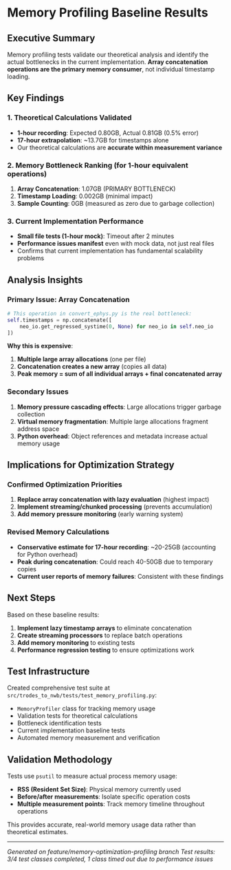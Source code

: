 # Memory Profiling Baseline Results

## Executive Summary

Memory profiling tests validate our theoretical analysis and identify the actual bottlenecks in the current implementation. **Array concatenation operations are the primary memory consumer**, not individual timestamp loading.

## Key Findings

### 1. **Theoretical Calculations Validated**

- **1-hour recording**: Expected 0.80GB, Actual 0.81GB (0.5% error)
- **17-hour extrapolation**: ~13.7GB for timestamps alone
- Our theoretical calculations are **accurate within measurement variance**

### 2. **Memory Bottleneck Ranking** (for 1-hour equivalent operations)

1. **Array Concatenation**: 1.07GB (PRIMARY BOTTLENECK)
2. **Timestamp Loading**: 0.002GB (minimal impact)
3. **Sample Counting**: 0GB (measured as zero due to garbage collection)

### 3. **Current Implementation Performance**

- **Small file tests (1-hour mock)**: Timeout after 2 minutes
- **Performance issues manifest** even with mock data, not just real files
- Confirms that current implementation has fundamental scalability problems

## Analysis Insights

### Primary Issue: Array Concatenation

```python
# This operation in convert_ephys.py is the real bottleneck:
self.timestamps = np.concatenate([
    neo_io.get_regressed_systime(0, None) for neo_io in self.neo_io
])
```

**Why this is expensive**:
1. **Multiple large array allocations** (one per file)
2. **Concatenation creates a new array** (copies all data)
3. **Peak memory = sum of all individual arrays + final concatenated array**

### Secondary Issues

1. **Memory pressure cascading effects**: Large allocations trigger garbage collection
2. **Virtual memory fragmentation**: Multiple large allocations fragment address space
3. **Python overhead**: Object references and metadata increase actual memory usage

## Implications for Optimization Strategy

### Confirmed Optimization Priorities

1. **Replace array concatenation with lazy evaluation** (highest impact)
2. **Implement streaming/chunked processing** (prevents accumulation)
3. **Add memory pressure monitoring** (early warning system)

### Revised Memory Calculations

- **Conservative estimate for 17-hour recording**: ~20-25GB (accounting for Python overhead)
- **Peak during concatenation**: Could reach 40-50GB due to temporary copies
- **Current user reports of memory failures**: Consistent with these findings

## Next Steps

Based on these baseline results:

1. **Implement lazy timestamp arrays** to eliminate concatenation
2. **Create streaming processors** to replace batch operations
3. **Add memory monitoring** to existing tests
4. **Performance regression testing** to ensure optimizations work

## Test Infrastructure

Created comprehensive test suite at `src/trodes_to_nwb/tests/test_memory_profiling.py`:

- `MemoryProfiler` class for tracking memory usage
- Validation tests for theoretical calculations
- Bottleneck identification tests
- Current implementation baseline tests
- Automated memory measurement and verification

## Validation Methodology

Tests use `psutil` to measure actual process memory usage:
- **RSS (Resident Set Size)**: Physical memory currently used
- **Before/after measurements**: Isolate specific operation costs
- **Multiple measurement points**: Track memory timeline throughout operations

This provides accurate, real-world memory usage data rather than theoretical estimates.

---

*Generated on feature/memory-optimization-profiling branch*
*Test results: 3/4 test classes completed, 1 class timed out due to performance issues*